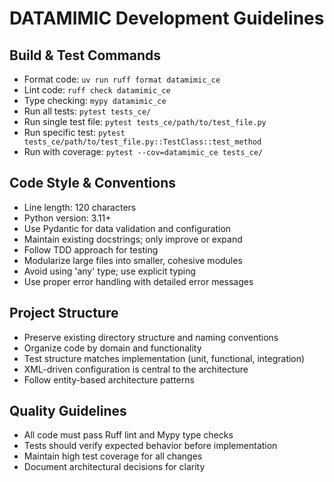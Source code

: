 # DATAMIMIC Development Guidelines

## Build & Test Commands
- Format code: `uv run ruff format datamimic_ce`
- Lint code: `ruff check datamimic_ce`
- Type checking: `mypy datamimic_ce`
- Run all tests: `pytest tests_ce/`
- Run single test file: `pytest tests_ce/path/to/test_file.py`
- Run specific test: `pytest tests_ce/path/to/test_file.py::TestClass::test_method`
- Run with coverage: `pytest --cov=datamimic_ce tests_ce/`

## Code Style & Conventions
- Line length: 120 characters
- Python version: 3.11+
- Use Pydantic for data validation and configuration
- Maintain existing docstrings; only improve or expand
- Follow TDD approach for testing
- Modularize large files into smaller, cohesive modules
- Avoid using 'any' type; use explicit typing
- Use proper error handling with detailed error messages

## Project Structure
- Preserve existing directory structure and naming conventions
- Organize code by domain and functionality
- Test structure matches implementation (unit, functional, integration)
- XML-driven configuration is central to the architecture
- Follow entity-based architecture patterns

## Quality Guidelines
- All code must pass Ruff lint and Mypy type checks
- Tests should verify expected behavior before implementation
- Maintain high test coverage for all changes
- Document architectural decisions for clarity
